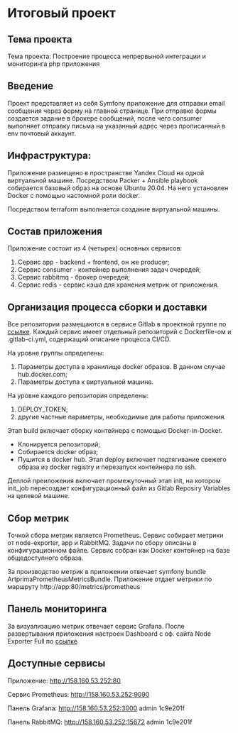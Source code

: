 # Итоговый проект
## Тема проекта
Тема проекта: Построение процесса непрервыной интеграции и мониторинга php приложения

## Введение
Проект представляет из себя Symfony приложение для отправки email сообщения через форму на главной странице. При отправке формы создается задание в брокере сообщений, после чего consumer выполняет отправку письма на указанный адрес через прописанный в env почтовый аккаунт.

## Инфраструктура:
Приложение размещено в пространстве Yandex Cloud на одной виртуальной машине.
Посредством Packer + Ansible playbook собирается базовый образ на основе Ubuntu 20.04. На него установлен Docker с помощью кастомной роли docker.

Посредством terraform выполняется создание виртуальной машины.

## Состав приложения
Приложение состоит из 4 (четырех) основных сервисов:
1. Сервис app - backend + frontend, он же producer;
2. Сервис consumer - контейнер выполнения задач очередей;
3. Сервис rabbitmq - брокер очередей;
4. Сервис redis - сервис кэша для хранения метрик от приложения.

## Организация процесса сборки и доставки
Все репозитории размещаются в сервисе Gitlab в проектной группе по [ссылке](https://gitlab.com/otus-devops-project-2023).
Каждый сервис имеет отдельный репозиторий с Dockerfile-ом и .gitlab-ci.yml, содержащий описание процесса CI/CD.

На уровне группы определены:
1. Параметры доступа в хранилище docker образов. В данном случае hub.docker.com;
2. Параметры доступа к виртуальной машине.

На уровне каждого репозитория определены:
1. DEPLOY_TOKEN;
2. другие частные параметры, необходимые для работы приложения.

Этап build включает сборку контейнера с помощью Docker-in-Docker.
 - Клонируется репозиторий;
 - Собирается docker образ;
 - Пушится в docker hub.
Этап deploy включает подтягивание свежего образа из docker registry и перезапуск контейнера по ssh.

Деплой преиложения включает промежуточный этап init, на котором init_job пересоздает конфигурационный файл из Gitlab Reposiry Variables на целевой машине.

## Сбор метрик
Точкой сбора метрик является Prometheus. Сервис собирает метрики от node-exporter, app и RabbitMQ.
Задачи по сбору описаны в конфигурационном файле. Сервис собран как Docker контейнер на базе общедоступного образа.

За производство метрик в приложении отвечает symfony bundle ArtprimaPrometheusMetricsBundle.
Приложение отдает метрики по маршруту http://app:80/metrics/prometheus

## Панель мониторинга
За визуализацию метрик отвечает сервис Grafana.
После развертывания приложения настроен Dashboard с оф. сайта Node Exporter Full по [ссылке](https://grafana.com/grafana/dashboards/1860-node-exporter-full/)

## Доступные сервисы
Приложение:
http://158.160.53.252:80

Cервис Prometheus:
http://158.160.53.252:9090

Панель Grafana:
http://158.160.53.252:3000
admin
1c9e201f

Панель RabbitMQ:
http://158.160.53.252:15672
admin
1c9e201f
